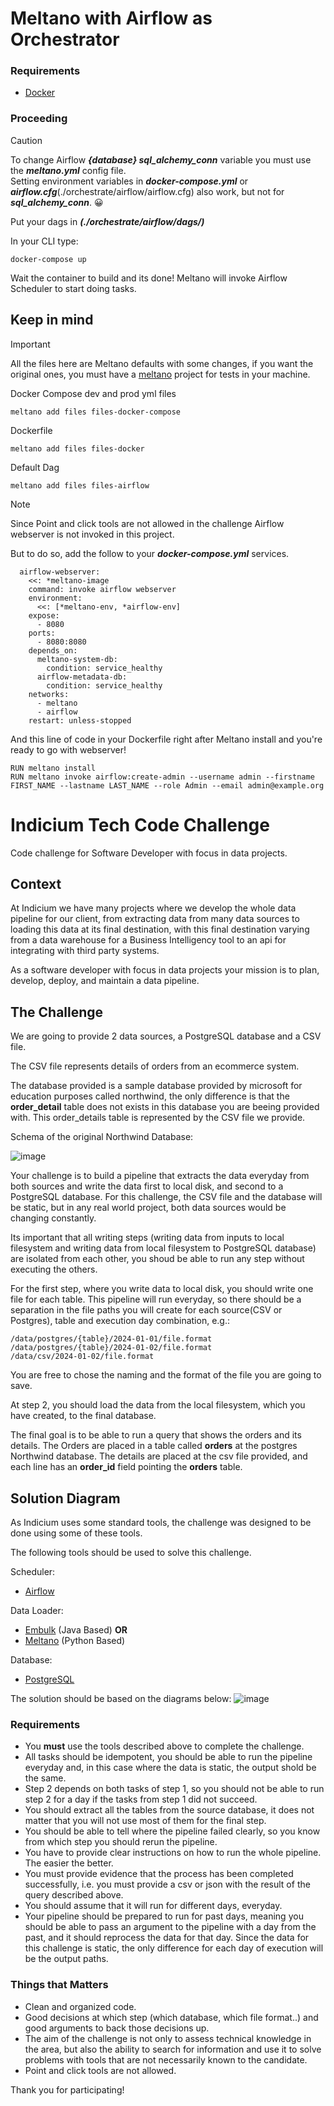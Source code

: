 
# Meltano with Airflow as Orchestrator 

### Requirements

- [Docker](https://docs.docker.com/desktop/?_gl=1*set100*_gcl_au*NTkzNTgyMDkzLjE3Mzc5ODIwNjk.*_ga*MTM2Njk2ODQ4MC4xNzM3OTgyMDY5*_ga_XJWPQMJYHQ*MTczODM4NzE2OS4xNS4xLjE3MzgzODcxOTIuMzcuMC4w)

### Proceeding

> [!CAUTION]
> To change Airflow ***{database} sql_alchemy_conn*** variable you must use the ***meltano.yml*** config file.<br/>
> Setting environment variables in ***docker-compose.yml*** or ***airflow.cfg***(./orchestrate/airflow/airflow.cfg)  also work, but not for ***sql_alchemy_conn***. :grinning:

Put your dags in ***(./orchestrate/airflow/dags/)***

In your CLI type:
```
docker-compose up
```
Wait the container to build and its done! Meltano will invoke Airflow Scheduler to start doing tasks.

## Keep in mind

> [!IMPORTANT]
> All the files here are Meltano defaults with some changes, if you want the original ones, you must have a [meltano](https://docs.meltano.com/getting-started/installation/) project for tests in your machine.

Docker Compose dev and prod yml files
```
meltano add files files-docker-compose
```

Dockerfile
```
meltano add files files-docker
```

Default Dag
```
meltano add files files-airflow
```

> [!NOTE]
> Since Point and click tools are not allowed in the challenge Airflow webserver is not invoked in this project.

But to do so, add the follow to your ***docker-compose.yml*** services.
```
  airflow-webserver:
    <<: *meltano-image
    command: invoke airflow webserver
    environment:
      <<: [*meltano-env, *airflow-env]
    expose:
      - 8080
    ports:
      - 8080:8080
    depends_on:
      meltano-system-db:
        condition: service_healthy
      airflow-metadata-db:
        condition: service_healthy
    networks:
      - meltano
      - airflow
    restart: unless-stopped
```

And this line of code in your Dockerfile right after Meltano install and you're ready to go with webserver!
```
RUN meltano install
RUN meltano invoke airflow:create-admin --username admin --firstname FIRST_NAME --lastname LAST_NAME --role Admin --email admin@example.org
```

# Indicium Tech Code Challenge

Code challenge for Software Developer with focus in data projects.


## Context

At Indicium we have many projects where we develop the whole data pipeline for our client, from extracting data from many data sources to loading this data at its final destination, with this final destination varying from a data warehouse for a Business Intelligency tool to an api for integrating with third party systems.

As a software developer with focus in data projects your mission is to plan, develop, deploy, and maintain a data pipeline.


## The Challenge

We are going to provide 2 data sources, a PostgreSQL database and a CSV file.

The CSV file represents details of orders from an ecommerce system.

The database provided is a sample database provided by microsoft for education purposes called northwind, the only difference is that the **order_detail** table does not exists in this database you are beeing provided with. This order_details table is represented by the CSV file we provide.

Schema of the original Northwind Database: 

![image](https://user-images.githubusercontent.com/49417424/105997621-9666b980-608a-11eb-86fd-db6b44ece02a.png)

Your challenge is to build a pipeline that extracts the data everyday from both sources and write the data first to local disk, and second to a PostgreSQL database. For this challenge, the CSV file and the database will be static, but in any real world project, both data sources would be changing constantly.

Its important that all writing steps (writing data from inputs to local filesystem and writing data from local filesystem to PostgreSQL database) are isolated from each other, you shoud be able to run any step without executing the others.

For the first step, where you write data to local disk, you should write one file for each table. This pipeline will run everyday, so there should be a separation in the file paths you will create for each source(CSV or Postgres), table and execution day combination, e.g.:

```
/data/postgres/{table}/2024-01-01/file.format
/data/postgres/{table}/2024-01-02/file.format
/data/csv/2024-01-02/file.format
```

You are free to chose the naming and the format of the file you are going to save.

At step 2, you should load the data from the local filesystem, which you have created, to the final database.

The final goal is to be able to run a query that shows the orders and its details. The Orders are placed in a table called **orders** at the postgres Northwind database. The details are placed at the csv file provided, and each line has an **order_id** field pointing the **orders** table.

## Solution Diagram

As Indicium uses some standard tools, the challenge was designed to be done using some of these tools.

The following tools should be used to solve this challenge.

Scheduler:
- [Airflow](https://airflow.apache.org/docs/apache-airflow/stable/installation/index.html)

Data Loader:
- [Embulk](https://www.embulk.org) (Java Based)
**OR**
- [Meltano](https://docs.meltano.com/?_gl=1*1nu14zf*_gcl_au*MTg2OTE2NDQ4Mi4xNzA2MDM5OTAz) (Python Based)

Database:
- [PostgreSQL](https://www.postgresql.org/docs/15/index.html)

The solution should be based on the diagrams below:
![image](challenge-data/docs/diagrama_embulk_meltano.jpg)


### Requirements

- You **must** use the tools described above to complete the challenge.
- All tasks should be idempotent, you should be able to run the pipeline everyday and, in this case where the data is static, the output shold be the same.
- Step 2 depends on both tasks of step 1, so you should not be able to run step 2 for a day if the tasks from step 1 did not succeed.
- You should extract all the tables from the source database, it does not matter that you will not use most of them for the final step.
- You should be able to tell where the pipeline failed clearly, so you know from which step you should rerun the pipeline.
- You have to provide clear instructions on how to run the whole pipeline. The easier the better.
- You must provide evidence that the process has been completed successfully, i.e. you must provide a csv or json with the result of the query described above.
- You should assume that it will run for different days, everyday.
- Your pipeline should be prepared to run for past days, meaning you should be able to pass an argument to the pipeline with a day from the past, and it should reprocess the data for that day. Since the data for this challenge is static, the only difference for each day of execution will be the output paths.

### Things that Matters

- Clean and organized code.
- Good decisions at which step (which database, which file format..) and good arguments to back those decisions up.
- The aim of the challenge is not only to assess technical knowledge in the area, but also the ability to search for information and use it to solve problems with tools that are not necessarily known to the candidate.
- Point and click tools are not allowed.


Thank you for participating!